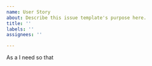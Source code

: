 ```yaml
---
name: User Story
about: Describe this issue template's purpose here.
title: ''
labels: ''
assignees: ''

---
```


As a
I need
so that
